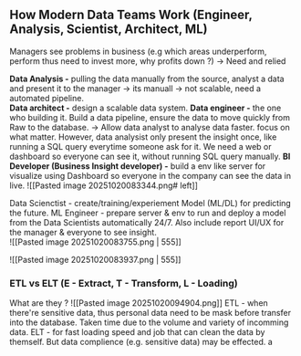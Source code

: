 ## How Modern Data Teams Work (Engineer, Analysis, Scientist, Architect, ML)

Managers see problems in business (e.g which areas underperform, perform thus need to invest more, why profits down ?)
-> Need and relied 

**Data Analysis -** pulling the data manually from the source, analyst a data and present it to the manager -> its manuall -> not scalable, need a automated pipeline.    
**Data architect -** design a scalable data system. 
**Data engineer -** the one who building it. Build a data pipeline, ensure the data to move quickly from Raw to the database.  -> Allow data analyst to analyse data faster. focus on what matter.
However, data analysist only present the insight once, like running a SQL query everytime someone ask for it. We need a web or dashboard so everyone can see it, without running SQL query manually. 
**BI Developer (Business Insight developer) -** build a env like server for visualize using Dashboard so everyone in the company can see the data in live. 
![[Pasted image 20251020083344.png# left]]

Data Scienctist - create/training/experiement Model (ML/DL) for predicting the future. 
ML Engineer - prepare server & env to run and deploy a model from the Data Scientists automatically 24/7. Also include report UI/UX for the manager & everyone to see insight.   
![[Pasted image 20251020083755.png | 555]]

![[Pasted image 20251020083937.png | 555]]

### ETL vs ELT (E - Extract, T - Transform, L - Loading)
What are they ? 
![[Pasted image 20251020094904.png]]
ETL - when there're sensitive data, thus personal data need to be mask before transfer into the database. Taken time due to the volume and variety of incomming data. 
ELT - for fast loading speed and job that can clean the data by themself. But data complience (e.g. sensitive data) may be effected. 
a